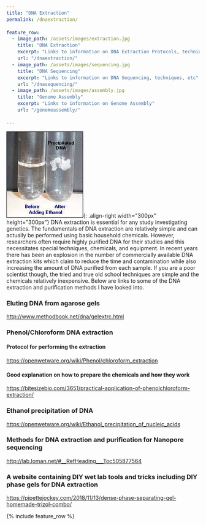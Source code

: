 ```yaml
---
title: "DNA Extraction"
permalink: /dnaextraction/

feature_row:
  - image_path: /assets/images/extraction.jpg
    title: "DNA Extraction"
    excerpt: "Links to information on DNA Extraction Protocols, techniques, etc"
    url: "/dnaextraction/"
  - image_path: /assets/images/sequencing.jpg
    title: "DNA Sequencing"
    excerpt: "Links to information on DNA Sequencing, techniques, etc"
    url: "/dnasequencing/"
  - image_path: /assets/images/assembly.jpg
    title: "Genome Assembly"
    excerpt: "Links to information on Genome Assembly"
    url: "/genomeassembly/"

---
```


![](/assets/images/ethanol.jpeg){: .align-right width="300px" height="300px"}  DNA extraction is essential for any study investigating genetics. The fundamentals of DNA extraction are relatively simple and can actually be performed using basic household chemicals. However, researchers often require highly purified DNA for their studies and this necessitates special techniques, chemicals, and equipment. In recent years there has been an explosion in the number of commercially available DNA extraction kits which claim to reduce the time and contamination while also increasing the amount of DNA purified from each sample. If you are a poor scientist though, the tried and true old school techniques are simple and the chemicals relatively inexpensive. Below are links to some of the DNA extraction and purification methods I have looked into. 

### Eluting DNA from agarose gels
<http://www.methodbook.net/dna/gelextrc.html>

### Phenol/Chloroform DNA extraction 

#### Protocol for performing the extraction
<https://openwetware.org/wiki/Phenol/chloroform_extraction>

#### Good explanation on how to prepare the chemicals and how they work
<https://bitesizebio.com/3651/practical-application-of-phenolchloroform-extraction/>

### Ethanol precipitation of DNA
<https://openwetware.org/wiki/Ethanol_precipitation_of_nucleic_acids>

### Methods for DNA extraction and purification for Nanopore sequencing
<http://lab.loman.net/#__RefHeading___Toc505877564>

### A website containing DIY wet lab tools and tricks including DIY phase gels for DNA extraction
<https://pipettejockey.com/2018/11/13/dense-phase-separating-gel-homemade-trizol-combo/>


{% include feature_row %}

